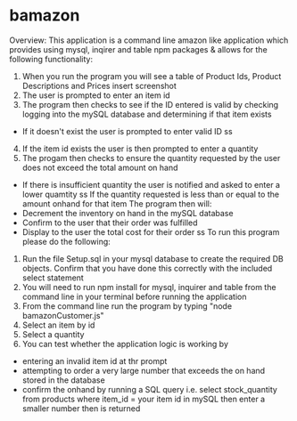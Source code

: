 # bamazon
Overview: This application is a command line amazon like application which provides using mysql, inqirer and table npm packages & allows for the following functionality:

1. When you run the program you will see a table of Product Ids, Product Descriptions and Prices
insert screenshot
2. The user is prompted to enter an item id
3. The program then checks to see if the ID entered is valid by checking logging into the mySQL database and determining if that item exists
 - If it doesn't exist the user is prompted to enter valid ID
ss
4. If the item id exists the user is then prompted to enter a quantity
5. The progam then checks to ensure the quantity requested by the user does not exceed the total amount on hand
- If there is insufficient quantity the user is notified and asked to enter a lower quamtity
ss
If the quantity requested is less than or equal to the amount onhand for that item  The program then will:
- Decrement the inventory on hand in the mySQL database
- Confirm to the user that their order was fulfilled
- Display to the user the total cost for their order
ss
To run this program please do the following:
1. Run the file Setup.sql in your mysql database to create the required DB objects.  Confirm that you have done this correctly with the included select statement
2. You will need to run npm install for mysql, inquirer and table from the command line in your terminal before running the application
3. From the command line run the program by typing "node bamazonCustomer.js"
4. Select an item by id
5. Select a quantity
6. You can test whether the application logic is working by
- entering an invalid item id at thr prompt
- attempting to order a very large number that exceeds the on hand stored in the database
- confirm the onhand by running a SQL query i.e. select stock_quantity from products where item_id = your item id in mySQL then enter a smaller number then is returned
